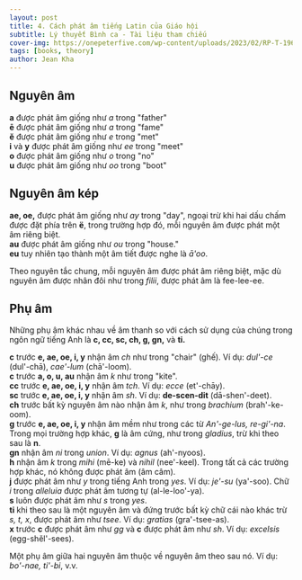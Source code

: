 ```yaml
---
layout: post
title: 4. Cách phát âm tiếng Latin của Giáo hội
subtitle: Lý thuyết Bình ca - Tài liệu tham chiếu
cover-img: https://onepeterfive.com/wp-content/uploads/2023/02/RP-T-1961-52.jpg
tags: [books, theory]
author: Jean Kha
---
```


## Nguyên âm

**a** được phát âm giống như *a* trong "father"<br>
**ē** được phát âm giống như *a* trong "fame"<br>
**ĕ** được phát âm giống như *e* trong "met"<br>
**i** và **y** được phát âm giống như *ee* trong "meet"<br>
**o** được phát âm giống như *o* trong "no"<br>
**u** được phát âm giống như *oo* trong "boot"

## Nguyên âm kép

**ae, oe,** được phát âm giống như *ay* trong "day", ngoại trừ khi hai dấu chấm được đặt phía trên **ë**, trong trường hợp đó, mỗi nguyên âm được phát một âm riêng biệt.<br>
**au** được phát âm giống như *ou* trong "house."<br>
**eu** tuy nhiên tạo thành một âm tiết được nghe là *ā'oo*.

Theo nguyên tắc chung, mỗi nguyên âm được phát âm riêng biệt, mặc dù nguyên âm được nhân đôi như trong *filii*, được phát âm là fee-lee-ee.

## Phụ âm

Những phụ âm khác nhau về âm thanh so với cách sử dụng của chúng trong ngôn ngữ tiếng Anh là **c, cc, sc, ch, g, gn,** và **ti.**

**c** trước **e, ae, oe, i, y** nhận âm *ch* như trong "chair" (ghế). Ví dụ: *dul'-ce* (dul'-chā), *cae'-lum* (chā'-loom).<br>
**c** trước **a, o, u, au** nhận âm *k* như trong "kite".<br>
**cc** trước **e, ae, oe, i, y** nhận âm *tch*. Ví dụ: *ecce* (et'-chāy).<br>
**sc** trước **e, ae, oe, i, y** nhận âm *sh*. Ví dụ: **de-scen-dit** (dā-shen'-deet).<br>
**ch** trước bất kỳ nguyên âm nào nhận âm *k*, như trong *brachium* (brah'-ke-oom).<br>
**g** trước **e, ae, oe, i, y** nhận âm mềm như trong các từ *An'-ge-lus, re-gi'-na*. Trong mọi trường hợp khác, **g** là âm cứng, như trong *gladius*, trừ khi theo sau là **n**.<br>
**gn** nhận âm *ni* trong *union*. Ví dụ: *agnus* (ah'-nyoos).<br>
**h** nhận âm *k* trong *mihi* (mē-ke) và *nihil* (nee'-keel). Trong tất cả các trường hợp khác, nó không được phát âm (âm câm).<br>
**j** được phát âm như *y* trong tiếng Anh trong *yes*. Ví dụ: *je'-su* (ya'-soo). Chữ *i* trong *alleluia* được phát âm tương tự (al-le-loo'-ya).<br>
**s** luôn được phát âm như *s* trong *yes*.<br>
**ti** khi theo sau là một nguyên âm và đứng trước bất kỳ chữ cái nào khác trừ *s, t, x*, được phát âm như *tsee*. Ví dụ: *gratias* (gra'-tsee-as).<br>
**x** trước **c** được phát âm như *gg* và **c** được phát âm như *sh*. Ví dụ: *excelsis* (egg-shěl'-sees).

Một phụ âm giữa hai nguyên âm thuộc về nguyên âm theo sau nó. Ví dụ: *bo'-nae, ti'-bi*, v.v.
